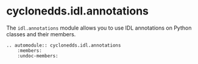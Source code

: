 # cyclonedds.idl.annotations

The `idl.annotations` module allows you to use IDL annotations on Python classes and their members.

```{eval-rst}
.. automodule:: cyclonedds.idl.annotations
    :members:
    :undoc-members:

```

